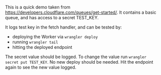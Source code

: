 This is a quick demo taken from https://developers.cloudflare.com/queues/get-started/. It contains a basic queue, and has access to a secret TEST_KEY. 

It logs test key in the fetch handler, and can be tested by:

- deploying the Worker via `wrangler deploy`
- running `wrangler tail`
- hitting the deployed endpoint

The secret value should be logged. To change the value run `wrangler secret put TEST_KEY`. No new deploy should be needed. Hit the endpoint again to see the new value logged.
